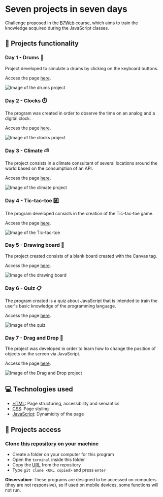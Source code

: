 # Seven projects in seven days
Challenge proposed in the [B7Web](https://b7web.com.br/) course, which aims to train the knowledge acquired during the JavaScript classes.

## 🔨 Projects functionality

### Day 1 - Drums 🥁
Project developed to simulate a drums by clicking on the keyboard buttons. 

Access the page [here](https://drums-js.surge.sh/).

![Image of the drums project](https://user-images.githubusercontent.com/96635074/209264214-71ec5706-30fb-4395-af3d-7a14a41a6bd7.png)

### Day 2 - Clocks ⏱️
The program was created in order to observe the time on an analog and a digital clock.

Access the page [here](https://clocks-js.surge.sh/).

![Image of the clocks project](https://user-images.githubusercontent.com/96635074/209582639-89f3cdc1-aaeb-49d0-96a3-670df6ed754a.png)

### Day 3 - Climate ⛅
The project consists in a climate consultant of several locations around the world based on the consumption of an API.

Access the page [here](https://climate-js.surge.sh/).

![Image of the climate project](https://user-images.githubusercontent.com/96635074/210024156-c2f79f87-f6cf-44dc-98d0-efd069e86153.png)

### Day 4 - Tic-tac-toe #️⃣
The program developed consists in the creation of the Tic-tac-toe game.

Access the page [here](https://tictactoe-js.surge.sh/).

![Image of the Tic-tac-toe](https://user-images.githubusercontent.com/96635074/210157467-86a8ca61-d90d-477c-ae84-dc9e37e25050.png)

### Day 5 - Drawing board 🎨
The project created consists of a blank board created with the Canvas tag.

Access the page [here](https://drawingboard-js.surge.sh/).

![Image of the drawing board](https://user-images.githubusercontent.com/96635074/210192500-382baa81-4de5-49cd-809c-de4f65bfb9b1.png)

### Day 6 - Quiz 📋
The program created is a quiz about JavaScript that is intended to train the user's basic knowledge of the programming language.

Access the page [here](https://quizz-js.surge.sh/).

![Image of the quiz](https://user-images.githubusercontent.com/96635074/210301785-6cef7348-c9f4-4e9d-8013-3f485b6580d9.png)

### Day 7 - Drag and Drop 🧩
The project was developed in order to learn how to change the position of objects on the screen via JavaScript.

Access the page [here](https://draganddrop-js.surge.sh/).

![Image of the Drag and Drop project](https://user-images.githubusercontent.com/96635074/210469006-9d96606c-601e-4fe9-925b-624465f8d575.png)

## 💻 Technologies used 
* [HTML](https://developer.mozilla.org/pt-BR/docs/Web/HTML): Page structuring, accessibility and semantics
* [CSS](https://developer.mozilla.org/pt-BR/docs/Web/CSS): Page styling 
* [JavaScript](https://developer.mozilla.org/pt-BR/docs/Web/JavaScript): Dynamicity of the page

## 📁 Projects access
### Clone [this repository](https://github.com/ArturColen/JS-Challenge) on your machine
* Create a folder on your computer for this program
* Open the `terminal` inside this folder
* Copy the [URL](https://github.com/ArturColen/JS-Challenge.git) from the repository
* Type `git clone <URL copied>` and press `enter`

**Observation:** These programs are designed to be accessed on computers (they are not responsive), so if used on mobile devices, some functions will not run.
